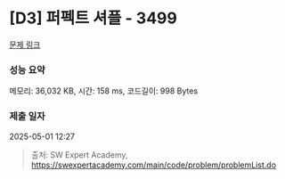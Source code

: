 # [D3] 퍼펙트 셔플 - 3499 

[문제 링크](https://swexpertacademy.com/main/code/problem/problemDetail.do?contestProbId=AWGsRbk6AQIDFAVW) 

### 성능 요약

메모리: 36,032 KB, 시간: 158 ms, 코드길이: 998 Bytes

### 제출 일자

2025-05-01 12:27



> 출처: SW Expert Academy, https://swexpertacademy.com/main/code/problem/problemList.do